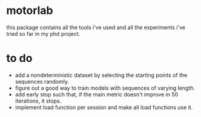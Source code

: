 # motorlab
this package contains all the tools i've used and all the experiments i've tried so far in my phd project.

# to do
- add a nondeterministic dataset by selecting the starting points of the sequences randomly.
- figure out a good way to train models with sequences of varying length.
- add early stop such that, if the main metric doesn't improve in 50 iterations, it stops.
- implement load function per session and make all load functions use it.